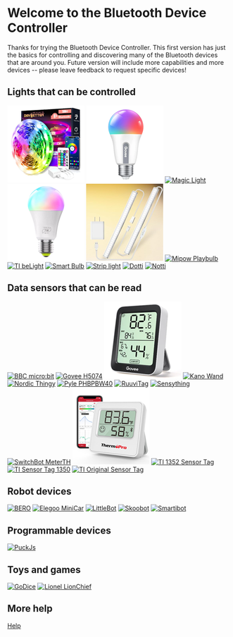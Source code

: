 ﻿# Welcome to the Bluetooth Device Controller

Thanks for trying the Bluetooth Device Controller. This first version 
has just the basics for controlling and discovering many of the Bluetooth
devices that are around you. Future version will include more capabilities 
and more devices -- please leave feedback to request specific devices!

## Lights that can be controlled

[![Daybetter](../DevicePictures/Daybetter_LedLight-175.png)](Device_Daybetter_LedLight.md)
[![Govee H6005](../DevicePictures/Govee_H6005-175.png)](Device_Govee_H6005.md)
[![Magic Light](../DevicePictures/MagicLight-175.png)](Device_MagicLight.md)
[![Magic Light 2024](../DevicePictures/Zengge_LedLight-175.png)](Device_Zengge_LedLight.md)
[![MATICOD](../DevicePictures/Maticod_LedLight-175.png)](Device_Elk_LedLight.md)
[![Mipow Playbulb](../DevicePictures/Mipow_Playbulb_BTL201-175.png)](Device_Mipow_Playbulb_BTL201.md)
[![TI beLight](../DevicePictures/TI_beLight_2540-175.png)](Device_TI_beLight_2540.md)
[![Smart Bulb](../DevicePictures/Triones_SmartBulbGreen-175.png)](Device_Triones.md)
[![Strip light](../DevicePictures/Triones_StripLight-175.png)](Device_Triones.md)
[![Dotti](../DevicePictures/Witti_Dotti-175.png)](Device_Witti_Dotti.md)
[![Notti](../DevicePictures/Witti_Notti-175.png)](Device_Witti_Notti.md)

## Data sensors that can be read
[![BBC micro:bit](../DevicePictures/Bbc_MicroBit-175.png)](Device_Bbc_MicroBit.md)
[![Govee H5074](../DevicePictures/Govee_H5074-175.png)](Device_Govee_H5074.md)
[![Govee H5075](../DevicePictures/Govee_H5075-175.png)](Device_Govee_H5075.md)
[![Kano Wand](../DevicePictures/Kano_Wand-175.png)](Device_Kano_Wand.md)
[![Nordic Thingy](../DevicePictures/Nordic_Thingy-175.png)](Device_Nordic_Thingy.md)
[![Pyle PHBPBW40](../DevicePictures/Samico_BloodPressure_BG512-175.png)](Device_Samico_BloodPressure_BG512.md)
[![RuuviTag](../DevicePictures/Ruuvi_RuuviTag-175.png)](Device_Ruuvi_RuuviTag.md)
[![Sensything](../DevicePictures/Protocentral_Sensything-175.png)](Device_Protocentral_Sensything.md)
[![SwitchBot MeterTH](../DevicePictures/SwitchBot_MeterTH-175.png)](Device_SwitchBot_MeterTH.md)
[![ThermoPro TP357](../DevicePictures/ThermoPro_TP357-175.png)](Device_ThermoPro_TP357.md)
[![TI 1352 Sensor Tag](../DevicePictures/TI_SensorTag_1352-175.png)](Device_TI_SensorTag_1352.md)
[![TI Sensor Tag 1350](../DevicePictures/TI_SensorTag_1350-175.png)](Device_TI_SensorTag_1350.md)
[![TI Original Sensor Tag](../DevicePictures/TI_SensorTag_2541-175.png)](Device_TI_SensorTag_2541.md)


## Robot devices
[![BERO](../DevicePictures/RealityRobotics_Bero-175.png)](Device_RealityRobotics_Bero.md)
[![Elegoo MiniCar](../DevicePictures/Elegoo_MiniCar-175.png)](Device_Elegoo_MiniCar.md)
[![LittleBot](../DevicePictures/SlantRobotics-LittleBot-175.png)](Device_SlantRobotics_LittleBot.md)
[![Skoobot](../DevicePictures/WilliamWeilerEngineering_Skoobot-175.png)](Device_WilliamWeilerEngineering_Skoobot.md)
[![Smartibot](../DevicePictures/CraftyRobot_Smartibot-175.png)](Device_CraftyRobot_Smartibot.md)

## Programmable devices

[![PuckJs](../DevicePictures/Espruino_PuckJs-175.png)](Device_Espruino_Puckjs.md)

## Toys and games

[![GoDice](../DevicePictures/Particula_GoDice-175.png)](Device_Particula_GoDice.md)
[![Lionel LionChief](../DevicePictures/Lionel_LionChief-175.png)](Device_Lionel_LionChief.md)

## More help
[Help](Help.md)